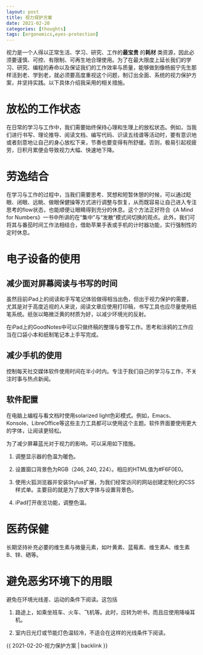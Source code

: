 ```yaml
---
layout: post
title: 视力保护方案
date: 2021-02-20
categories: [thoughts]
tags: [ergonomics,eyes-protection]
---
```


视力是一个人得以正常生活、学习、研究、工作的**最宝贵** 的**耗材** 类资源，因此必须要谨慎、可控、有限制、可再生地合理使用。为了在最大限度上延长我们的学习、研究、编程的寿命以及保证我们的工作效率与质量，能够做到像杨振宁先生那样活到老、学到老，就必须要高度重视这个问题，制订出全面、系统的视力保护方案，并坚持实践。以下具体介绍我采用的相关措施。

# 放松的工作状态 #

在日常的学习与工作中，我们需要始终保持心理和生理上的放松状态。例如，当我们进行书写、理论推导、阅读文档、编写代码、识读五线谱等活动时，要有意识地或者刻意地让自己的身心放松下来，节奏也要变得有所舒缓。否则，极易引起视疲劳，日积月累便会导致视力大幅、快速地下降。

# 劳逸结合 #

在学习与工作的过程中，当我们需要思考、冥想和短暂休憩的时候，可以通过眨眼、闭眼、远眺、做眼保健操等方式进行调整与恢复，从而既容易让自己进入专注思考的flow状态，也能顺便让眼睛得到充分的休息。这个方法正好符合《A Mind for Numbers》一书中所讲的在“集中”与“发散”模式间切换的观点。此外，我们可将其与番茄时间工作法相结合，借助苹果手表或手机的计时器功能，实行强制性的定时休息。

# 电子设备的使用 #

## 减少面对屏幕阅读与书写的时间 ##

虽然目前iPad上的阅读和手写笔记体验做得相当出色，但出于视力保护的需要，尤其是对于高度近视的人来说，阅读文章应使用打印稿，书写工具也应尽量使用纸笔系统。纸张以略微泛黄的材质为好，以减少环境光的反射。

在iPad上的GoodNotes中可以只做终稿的整理与誊写工作。思考和涂鸦的工作应当在口袋小本和纸制笔记本上手写完成。

## 减少手机的使用 ##

控制每天社交媒体软件使用时间在半小时内。专注于我们自己的学习与工作，不关注时事与热点新闻。

## 软件配置 ##

在电脑上编程与看文档时使用solarized light色彩模式。例如，Emacs、Konsole、LibreOffice等这些主力工具都可以使用这个主题。软件界面要使用更大的字体，让阅读更轻松。

为了减少屏幕蓝光对于视力的影响，可以采用如下措施。

1. 调整显示器的色温为暖色。

2. 设置窗口背景色为RGB（246, 240, 224）。相应的HTML值为#F6F0E0。

3. 使用火狐浏览器并安装Stylus扩展，为我们经常访问的网站创建定制化的CSS样式单。主要目的就是为了放大字体与设置背景色。

4. iPad打开夜览功能，调整色温。

# 医药保健 #

长期坚持补充必要的维生素与微量元素，如叶黄素、蓝莓素、维生素A、维生素B、锌、硒等。

# 避免恶劣环境下的用眼 #

避免在环境光线差、运动的条件下阅读。这包括

1. 路途上，如乘坐班车、火车、飞机等。此时，应转为听书，而且应使用降噪耳机。

2. 室内日光灯或节能灯色温较冷，不适合在这样的光线条件下阅读。

{{ 2021-02-20-视力保护方案 | backlink }}
